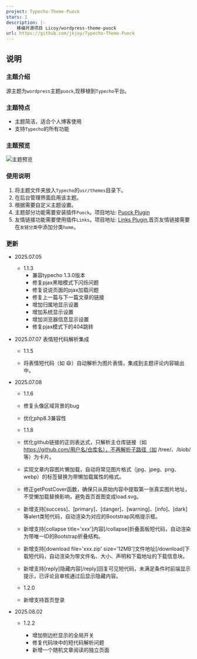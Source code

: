 ```yaml
---
project: Typecho-Theme-Puock
stars: 1
description: |-
    移植开源项目 Licoy/wordpress-theme-puock
url: https://github.com/jkjoy/Typecho-Theme-Puock
---
```


## 说明

### 主题介绍

源主题为`wordpress`主题`puock`,现移植到`Typecho`平台。

### 主题特点
- 主题简洁，适合个人博客使用
- 支持`Typecho`的所有功能

### 主题预览

![主题预览](/screenshot.png)

### 使用说明

1. 将主题文件夹放入`Typecho`的`usr/themes`目录下。
2. 在后台管理界面启用该主题。
3. 根据需要自定义主题设置。
4. 主题部分功能需要安装插件`Puock`。项目地址: [Puock Plugin](https://github.com/jkjoy/typecho-plugin-puock)
5. 友情链接功能需要使用插件`Links`。项目地址: [Links Plugin](https://file.imsun.org/upload/2025-06/Links-1.2.7.zip),首页友情链接需要在`友链分类`中添加分类`home`。

### 更新

- 2025.07.05
  - 1.1.3 
    - 兼容typecho 1.3.0版本
    - 修复pjax黑暗模式下闪烁问题
    - 修复说说页面的pjax加载问题
    - 修复上一篇与下一篇文章的链接
    - 增加归属地显示设置
    - 增加系统显示设置
    - 增加浏览器信息显示设置
    - 修复pjax模式下的404跳转

- 2025.07.07 表情短代码解析集成
  - 1.1.5
  
   - 将表情短代码（如 :smile:）自动解析为图片表情，集成到主题评论内容输出中。

- 2025.07.08

  - 1.1.6
  
   - 修复头像区域背景的bug
   - 优化php8.3兼容性

  - 1.1.8

   - 优化github链接的正则表达式，只解析主仓库链接（如 https://github.com/用户名/仓库名），不再解析子路径（如 /tree/、/blob/ 等）为卡片。
   - 实现文章内容图片懒加载，自动将常见图片格式（jpg、jpeg、png、webp）的<img>标签替换为带懒加载属性的格式。
   - 修正getPostCover函数，确保只从原始内容中提取第一张真实图片地址，不受懒加载替换影响，避免首页首图变成load.svg。

   - 新增支持[success]、[primary]、[danger]、[warning]、[info]、[dark]等alert类短代码，自动渲染为对应的Bootstrap风格提示框。
   - 新增支持[collapse title='xxx']内容[/collapse]折叠面板短代码，自动渲染为带唯一ID的Bootstrap折叠结构。
   - 新增支持[download file='xxx.zip' size='12MB']文件地址[/download]下载短代码，自动渲染为带文件名、大小、声明和下载地址的下载信息块。
   - 新增支持[reply]隐藏内容[/reply]回复可见短代码，未满足条件时前端显示提示，已评论且审核通过后显示隐藏内容。

  - 1.2.0

   - 新增支持首页登录

- 2025.08.02

  - 1.2.2

    - 增加侧边栏显示的全局开关
    - 修复代码块中的短代码解析问题
    - 新增一个随机文章阅读的独立页面
